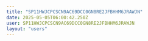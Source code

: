 ```yaml
---
title: "SP11HWJCPCSCN9AC69DCC0GN8RE2JFBHHM6JRAWJN"
date: 2025-05-05T06:00:42.250Z
user: SP11HWJCPCSCN9AC69DCC0GN8RE2JFBHHM6JRAWJN
layout: "users"
---
```

    